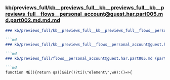 ### kb/previews_full/kb__previews_full__kb__previews_full__kb__previews_full__flows__personal_account@guest.har.part005.md.part002.md.md.md

```md
### kb/previews_full/kb__previews_full__kb__previews_full__flows__personal_account@guest.har.part005.md.part002.md.md

```md
### kb/previews_full/kb__previews_full__flows__personal_account@guest.har.part005.md.part002.md

```md
### kb/previews_full/flows__personal_account@guest.har.part005.md (part 002)

```md
function ME(){return qa()&&ir()?ti(\"element\",wH):()=>{
```

```

```

```

```
